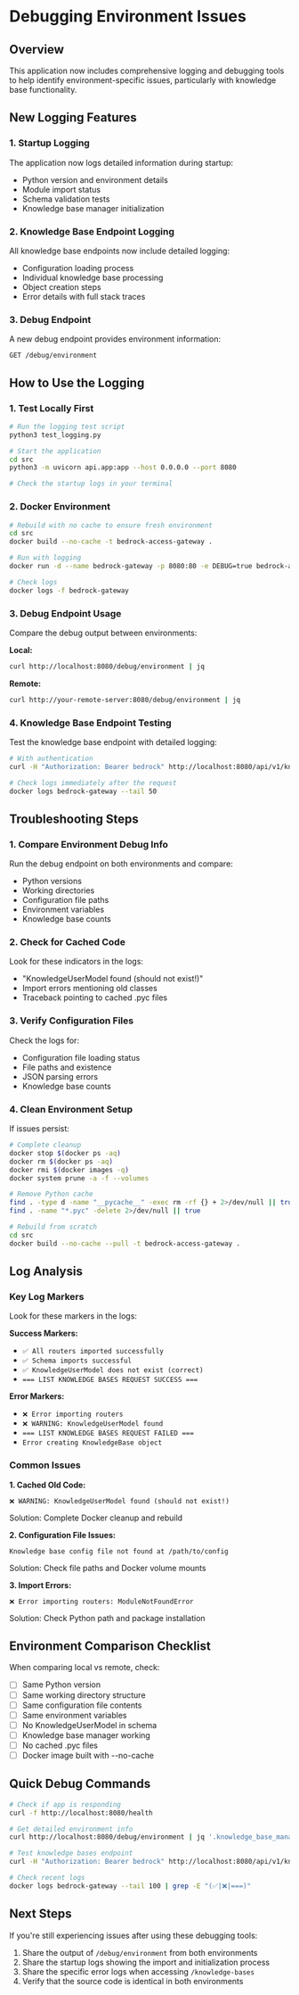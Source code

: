 # Debugging Environment Issues

## Overview
This application now includes comprehensive logging and debugging tools to help identify environment-specific issues, particularly with knowledge base functionality.

## New Logging Features

### 1. Startup Logging
The application now logs detailed information during startup:
- Python version and environment details
- Module import status
- Schema validation tests
- Knowledge base manager initialization

### 2. Knowledge Base Endpoint Logging
All knowledge base endpoints now include detailed logging:
- Configuration loading process
- Individual knowledge base processing
- Object creation steps
- Error details with full stack traces

### 3. Debug Endpoint
A new debug endpoint provides environment information:
```
GET /debug/environment
```

## How to Use the Logging

### 1. Test Locally First
```bash
# Run the logging test script
python3 test_logging.py

# Start the application
cd src
python3 -m uvicorn api.app:app --host 0.0.0.0 --port 8080

# Check the startup logs in your terminal
```

### 2. Docker Environment
```bash
# Rebuild with no cache to ensure fresh environment
cd src
docker build --no-cache -t bedrock-access-gateway .

# Run with logging
docker run -d --name bedrock-gateway -p 8080:80 -e DEBUG=true bedrock-access-gateway

# Check logs
docker logs -f bedrock-gateway
```

### 3. Debug Endpoint Usage
Compare the debug output between environments:

**Local:**
```bash
curl http://localhost:8080/debug/environment | jq
```

**Remote:**
```bash
curl http://your-remote-server:8080/debug/environment | jq
```

### 4. Knowledge Base Endpoint Testing
Test the knowledge base endpoint with detailed logging:

```bash
# With authentication
curl -H "Authorization: Bearer bedrock" http://localhost:8080/api/v1/knowledge-bases

# Check logs immediately after the request
docker logs bedrock-gateway --tail 50
```

## Troubleshooting Steps

### 1. Compare Environment Debug Info
Run the debug endpoint on both environments and compare:
- Python versions
- Working directories
- Configuration file paths
- Environment variables
- Knowledge base counts

### 2. Check for Cached Code
Look for these indicators in the logs:
- "KnowledgeUserModel found (should not exist!)"
- Import errors mentioning old classes
- Traceback pointing to cached .pyc files

### 3. Verify Configuration Files
Check the logs for:
- Configuration file loading status
- File paths and existence
- JSON parsing errors
- Knowledge base counts

### 4. Clean Environment Setup
If issues persist:

```bash
# Complete cleanup
docker stop $(docker ps -aq)
docker rm $(docker ps -aq)
docker rmi $(docker images -q)
docker system prune -a -f --volumes

# Remove Python cache
find . -type d -name "__pycache__" -exec rm -rf {} + 2>/dev/null || true
find . -name "*.pyc" -delete 2>/dev/null || true

# Rebuild from scratch
cd src
docker build --no-cache --pull -t bedrock-access-gateway .
```

## Log Analysis

### Key Log Markers
Look for these markers in the logs:

**Success Markers:**
- `✅ All routers imported successfully`
- `✅ Schema imports successful`
- `✅ KnowledgeUserModel does not exist (correct)`
- `=== LIST KNOWLEDGE BASES REQUEST SUCCESS ===`

**Error Markers:**
- `❌ Error importing routers`
- `❌ WARNING: KnowledgeUserModel found`
- `=== LIST KNOWLEDGE BASES REQUEST FAILED ===`
- `Error creating KnowledgeBase object`

### Common Issues

**1. Cached Old Code:**
```
❌ WARNING: KnowledgeUserModel found (should not exist!)
```
Solution: Complete Docker cleanup and rebuild

**2. Configuration File Issues:**
```
Knowledge base config file not found at /path/to/config
```
Solution: Check file paths and Docker volume mounts

**3. Import Errors:**
```
❌ Error importing routers: ModuleNotFoundError
```
Solution: Check Python path and package installation

## Environment Comparison Checklist

When comparing local vs remote, check:

- [ ] Same Python version
- [ ] Same working directory structure
- [ ] Same configuration file contents
- [ ] Same environment variables
- [ ] No KnowledgeUserModel in schema
- [ ] Knowledge base manager working
- [ ] No cached .pyc files
- [ ] Docker image built with --no-cache

## Quick Debug Commands

```bash
# Check if app is responding
curl -f http://localhost:8080/health

# Get detailed environment info
curl http://localhost:8080/debug/environment | jq '.knowledge_base_manager'

# Test knowledge bases endpoint
curl -H "Authorization: Bearer bedrock" http://localhost:8080/api/v1/knowledge-bases

# Check recent logs
docker logs bedrock-gateway --tail 100 | grep -E "(✅|❌|===)"
```

## Next Steps

If you're still experiencing issues after using these debugging tools:

1. Share the output of `/debug/environment` from both environments
2. Share the startup logs showing the import and initialization process
3. Share the specific error logs when accessing `/knowledge-bases`
4. Verify that the source code is identical in both environments 